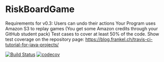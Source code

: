 # RiskBoardGame

Requirements for v0.3:
Users can undo their actions
Your Program uses Amazon S3 to replay games (You get some Amazon credits through your GitHub student pack)
Test cases to cover at least 50% of the code. 
Show test coverage on the repository page:
https://blog.frankel.ch/travis-ci-tutorial-for-java-projects/


[![Build Status](https://travis-ci.com/vivian-v/RiskBoardGame.svg?branch=master)](https://travis-ci.com/vivian-v/RiskBoardGame)
[![codecov](https://codecov.io/gh/changjin86/aaa/branch/master/graph/badge.svg)](https://codecov.io/gh/changjin86/aaa)
